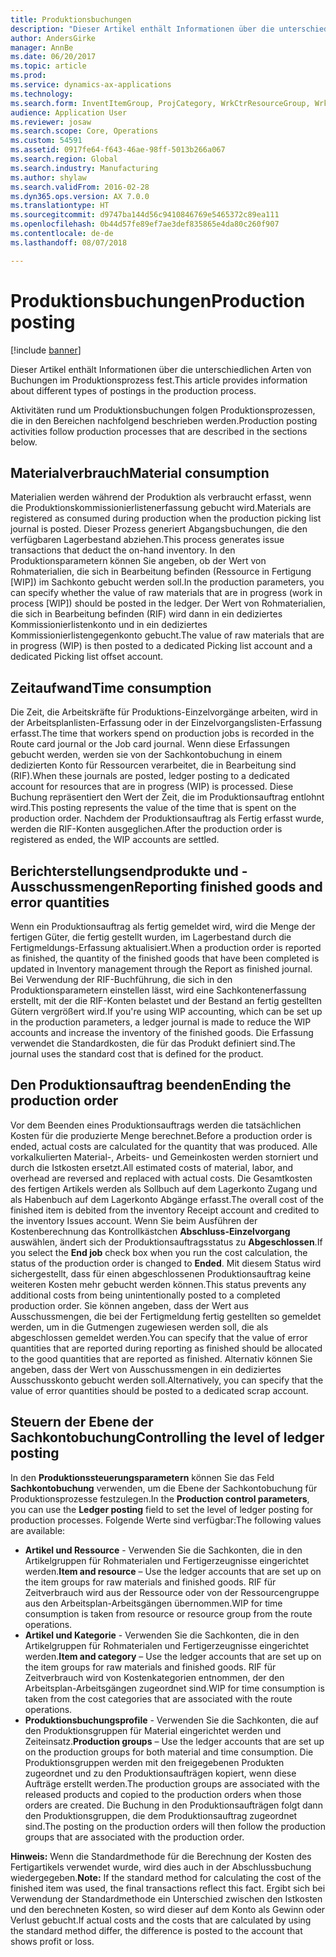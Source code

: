 ```yaml
---
title: Produktionsbuchungen
description: "Dieser Artikel enthält Informationen über die unterschiedlichen Arten von Buchungen im Produktionsprozess fest."
author: AndersGirke
manager: AnnBe
ms.date: 06/20/2017
ms.topic: article
ms.prod: 
ms.service: dynamics-ax-applications
ms.technology: 
ms.search.form: InventItemGroup, ProjCategory, WrkCtrResourceGroup, WrkCtrTable
audience: Application User
ms.reviewer: josaw
ms.search.scope: Core, Operations
ms.custom: 54591
ms.assetid: 0917fe64-f643-46ae-98ff-5013b266a067
ms.search.region: Global
ms.search.industry: Manufacturing
ms.author: shylaw
ms.search.validFrom: 2016-02-28
ms.dyn365.ops.version: AX 7.0.0
ms.translationtype: HT
ms.sourcegitcommit: d9747ba144d56c9410846769e5465372c89ea111
ms.openlocfilehash: 0b44d57fe89ef7ae3def835865e4da80c260f907
ms.contentlocale: de-de
ms.lasthandoff: 08/07/2018

---
```


# <a name="production-posting"></a><span data-ttu-id="47f13-103">Produktionsbuchungen</span><span class="sxs-lookup"><span data-stu-id="47f13-103">Production posting</span></span>

[!include [banner](../includes/banner.md)]

<span data-ttu-id="47f13-104">Dieser Artikel enthält Informationen über die unterschiedlichen Arten von Buchungen im Produktionsprozess fest.</span><span class="sxs-lookup"><span data-stu-id="47f13-104">This article provides information about different types of postings in the production process.</span></span>

<span data-ttu-id="47f13-105">Aktivitäten rund um Produktionsbuchungen folgen Produktionsprozessen, die in den Bereichen nachfolgend beschrieben werden.</span><span class="sxs-lookup"><span data-stu-id="47f13-105">Production posting activities follow production processes that are described in the sections below.</span></span>

## <a name="material-consumption"></a><span data-ttu-id="47f13-106">Materialverbrauch</span><span class="sxs-lookup"><span data-stu-id="47f13-106">Material consumption</span></span>
<span data-ttu-id="47f13-107">Materialien werden während der Produktion als verbraucht erfasst, wenn die Produktionskommissionierlistenerfassung gebucht wird.</span><span class="sxs-lookup"><span data-stu-id="47f13-107">Materials are registered as consumed during production when the production picking list journal is posted.</span></span> <span data-ttu-id="47f13-108">Dieser Prozess generiert Abgangsbuchungen, die den verfügbaren Lagerbestand abziehen.</span><span class="sxs-lookup"><span data-stu-id="47f13-108">This process generates issue transactions that deduct the on-hand inventory.</span></span> <span data-ttu-id="47f13-109">In den Produktionsparametern können Sie angeben, ob der Wert von Rohmaterialien, die sich in Bearbeitung befinden (Ressource in Fertigung \[WIP\]) im Sachkonto gebucht werden soll.</span><span class="sxs-lookup"><span data-stu-id="47f13-109">In the production parameters, you can specify whether the value of raw materials that are in progress (work in process \[WIP\]) should be posted in the ledger.</span></span> <span data-ttu-id="47f13-110">Der Wert von Rohmaterialien, die sich in Bearbeitung befinden (RIF) wird dann in ein dediziertes Kommissionierlistenkonto und in ein dediziertes Kommissionierlistengegenkonto gebucht.</span><span class="sxs-lookup"><span data-stu-id="47f13-110">The value of raw materials that are in progress (WIP) is then posted to a dedicated Picking list account and a dedicated Picking list offset account.</span></span>

## <a name="time-consumption"></a><span data-ttu-id="47f13-111">Zeitaufwand</span><span class="sxs-lookup"><span data-stu-id="47f13-111">Time consumption</span></span>
<span data-ttu-id="47f13-112">Die Zeit, die Arbeitskräfte für Produktions-Einzelvorgänge arbeiten, wird in der Arbeitsplanlisten-Erfassung oder in der Einzelvorgangslisten-Erfassung erfasst.</span><span class="sxs-lookup"><span data-stu-id="47f13-112">The time that workers spend on production jobs is recorded in the Route card journal or the Job card journal.</span></span> <span data-ttu-id="47f13-113">Wenn diese Erfassungen gebucht werden, werden sie von der Sachkontobuchung in einem dedizierten Konto für Ressourcen verarbeitet, die in Bearbeitung sind (RIF).</span><span class="sxs-lookup"><span data-stu-id="47f13-113">When these journals are posted, ledger posting to a dedicated account for resources that are in progress (WIP) is processed.</span></span> <span data-ttu-id="47f13-114">Diese Buchung repräsentiert den Wert der Zeit, die im Produktionsauftrag entlohnt wird.</span><span class="sxs-lookup"><span data-stu-id="47f13-114">This posting represents the value of the time that is spent on the production order.</span></span> <span data-ttu-id="47f13-115">Nachdem der Produktionsauftrag als Fertig erfasst wurde, werden die RIF-Konten ausgeglichen.</span><span class="sxs-lookup"><span data-stu-id="47f13-115">After the production order is registered as ended, the WIP accounts are settled.</span></span>

## <a name="reporting-finished-goods-and-error-quantities"></a><span data-ttu-id="47f13-116">Berichterstellungsendprodukte und -Ausschussmengen</span><span class="sxs-lookup"><span data-stu-id="47f13-116">Reporting finished goods and error quantities</span></span>
<span data-ttu-id="47f13-117">Wenn ein Produktionsauftrag als fertig gemeldet wird, wird die Menge der fertigen Güter, die fertig gestellt wurden, im Lagerbestand durch die Fertigmeldungs-Erfassung aktualisiert.</span><span class="sxs-lookup"><span data-stu-id="47f13-117">When a production order is reported as finished, the quantity of the finished goods that have been completed is updated in Inventory management through the Report as finished journal.</span></span> <span data-ttu-id="47f13-118">Bei Verwendung der RIF-Buchführung, die sich in den Produktionsparametern einstellen lässt, wird eine Sachkontenerfassung erstellt, mit der die RIF-Konten belastet und der Bestand an fertig gestellten Gütern vergrößert wird.</span><span class="sxs-lookup"><span data-stu-id="47f13-118">If you're using WIP accounting, which can be set up in the production parameters, a ledger journal is made to reduce the WIP accounts and increase the inventory of the finished goods.</span></span> <span data-ttu-id="47f13-119">Die Erfassung verwendet die Standardkosten, die für das Produkt definiert sind.</span><span class="sxs-lookup"><span data-stu-id="47f13-119">The journal uses the standard cost that is defined for the product.</span></span>

## <a name="ending-the-production-order"></a><span data-ttu-id="47f13-120">Den Produktionsauftrag beenden</span><span class="sxs-lookup"><span data-stu-id="47f13-120">Ending the production order</span></span>
<span data-ttu-id="47f13-121">Vor dem Beenden eines Produktionsauftrags werden die tatsächlichen Kosten für die produzierte Menge berechnet.</span><span class="sxs-lookup"><span data-stu-id="47f13-121">Before a production order is ended, actual costs are calculated for the quantity that was produced.</span></span> <span data-ttu-id="47f13-122">Alle vorkalkulierten Material-, Arbeits- und Gemeinkosten werden storniert und durch die Istkosten ersetzt.</span><span class="sxs-lookup"><span data-stu-id="47f13-122">All estimated costs of material, labor, and overhead are reversed and replaced with actual costs.</span></span> <span data-ttu-id="47f13-123">Die Gesamtkosten des fertigen Artikels werden als Sollbuch auf dem Lagerkonto Zugang und als Habenbuch auf dem Lagerkonto Abgänge erfasst.</span><span class="sxs-lookup"><span data-stu-id="47f13-123">The overall cost of the finished item is debited from the inventory Receipt account and credited to the inventory Issues account.</span></span> <span data-ttu-id="47f13-124">Wenn Sie beim Ausführen der Kostenberechnung das Kontrollkästchen **Abschluss-Einzelvorgang** auswählen, ändert sich der Produktionsauftragsstatus zu **Abgeschlossen**.</span><span class="sxs-lookup"><span data-stu-id="47f13-124">If you select the **End job** check box when you run the cost calculation, the status of the production order is changed to **Ended**.</span></span> <span data-ttu-id="47f13-125">Mit diesem Status wird sichergestellt, dass für einen abgeschlossenen Produktionsauftrag keine weiteren Kosten mehr gebucht werden können.</span><span class="sxs-lookup"><span data-stu-id="47f13-125">This status prevents any additional costs from being unintentionally posted to a completed production order.</span></span> <span data-ttu-id="47f13-126">Sie können angeben, dass der Wert aus Ausschussmengen, die bei der Fertigmeldung fertig gestellten so gemeldet werden, um in die Gutmengen zugewiesen werden soll, die als abgeschlossen gemeldet werden.</span><span class="sxs-lookup"><span data-stu-id="47f13-126">You can specify that the value of error quantities that are reported during reporting as finished should be allocated to the good quantities that are reported as finished.</span></span> <span data-ttu-id="47f13-127">Alternativ können Sie angeben, dass der Wert von Ausschussmengen in ein dediziertes Ausschusskonto gebucht werden soll.</span><span class="sxs-lookup"><span data-stu-id="47f13-127">Alternatively, you can specify that the value of error quantities should be posted to a dedicated scrap account.</span></span>

## <a name="controlling-the-level-of-ledger-posting"></a><span data-ttu-id="47f13-128">Steuern der Ebene der Sachkontobuchung</span><span class="sxs-lookup"><span data-stu-id="47f13-128">Controlling the level of ledger posting</span></span>
<span data-ttu-id="47f13-129">In den **Produktionssteuerungsparametern** können Sie das Feld **Sachkontobuchung** verwenden, um die Ebene der Sachkontobuchung für Produktionsprozesse festzulegen.</span><span class="sxs-lookup"><span data-stu-id="47f13-129">In the **Production control parameters**, you can use the **Ledger posting** field to set the level of ledger posting for production processes.</span></span> <span data-ttu-id="47f13-130">Folgende Werte sind verfügbar:</span><span class="sxs-lookup"><span data-stu-id="47f13-130">The following values are available:</span></span>

-   <span data-ttu-id="47f13-131">**Artikel und Ressource** - Verwenden Sie die Sachkonten, die in den Artikelgruppen für Rohmaterialen und Fertigerzeugnisse eingerichtet werden.</span><span class="sxs-lookup"><span data-stu-id="47f13-131">**Item and resource** – Use the ledger accounts that are set up on the item groups for raw materials and finished goods.</span></span> <span data-ttu-id="47f13-132">RIF für Zeitverbrauch wird aus der Ressource oder von der Ressourcengruppe aus den Arbeitsplan-Arbeitsgängen übernommen.</span><span class="sxs-lookup"><span data-stu-id="47f13-132">WIP for time consumption is taken from resource or resource group from the route operations.</span></span>
-   <span data-ttu-id="47f13-133">**Artikel und Kategorie** - Verwenden Sie die Sachkonten, die in den Artikelgruppen für Rohmaterialen und Fertigerzeugnisse eingerichtet werden.</span><span class="sxs-lookup"><span data-stu-id="47f13-133">**Item and category** – Use the ledger accounts that are set up on the item groups for raw materials and finished goods.</span></span> <span data-ttu-id="47f13-134">RIF für Zeitverbrauch wird von Kostenkategorien entnommen, der den Arbeitsplan-Arbeitsgängen zugeordnet sind.</span><span class="sxs-lookup"><span data-stu-id="47f13-134">WIP for time consumption is taken from the cost categories that are associated with the route operations.</span></span>
-   <span data-ttu-id="47f13-135">**Produktionsbuchungsprofile** - Verwenden Sie die Sachkonten, die auf den Produktionsgruppen für Material eingerichtet werden und Zeiteinsatz.</span><span class="sxs-lookup"><span data-stu-id="47f13-135">**Production groups** – Use the ledger accounts that are set up on the production groups for both material and time consumption.</span></span> <span data-ttu-id="47f13-136">Die Produktionsgruppen werden mit den freigegebenen Produkten zugeordnet und zu den Produktionsaufträgen kopiert, wenn diese Aufträge erstellt werden.</span><span class="sxs-lookup"><span data-stu-id="47f13-136">The production groups are associated with the released products and copied to the production orders when those orders are created.</span></span> <span data-ttu-id="47f13-137">Die Buchung in den Produktionsaufträgen folgt dann den Produktionsgruppen, die dem Produktionsauftrag zugeordnet sind.</span><span class="sxs-lookup"><span data-stu-id="47f13-137">The posting on the production orders will then follow the production groups that are associated with the production order.</span></span>

<span data-ttu-id="47f13-138">**Hinweis:** Wenn die Standardmethode für die Berechnung der Kosten des Fertigartikels verwendet wurde, wird dies auch in der Abschlussbuchung wiedergegeben.</span><span class="sxs-lookup"><span data-stu-id="47f13-138">**Note:** If the standard method for calculating the cost of the finished item was used, the final transactions reflect this fact.</span></span> <span data-ttu-id="47f13-139">Ergibt sich bei Verwendung der Standardmethode ein Unterschied zwischen den Istkosten und den berechneten Kosten, so wird dieser auf dem Konto als Gewinn oder Verlust gebucht.</span><span class="sxs-lookup"><span data-stu-id="47f13-139">If actual costs and the costs that are calculated by using the standard method differ, the difference is posted to the account that shows profit or loss.</span></span>




